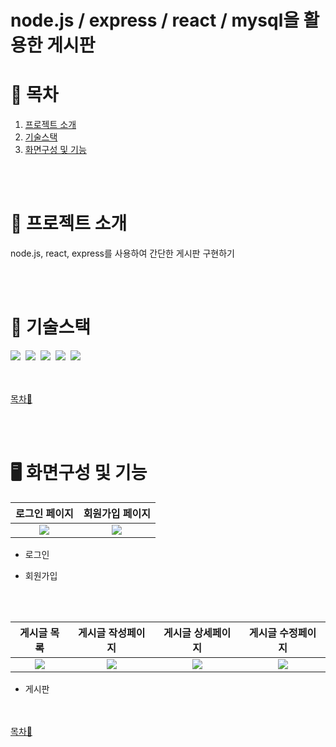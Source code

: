 # node.js / express / react / mysql을 활용한 게시판

# 📖 목차

1. [프로젝트 소개](#-프로젝트-소개)
2. [기술스택](#-기술스택)
3. [화면구성 및 기능](#%EF%B8%8F-화면구성-및-기능)
<!-- 
4. [트러블 슈팅](#-트러블-슈팅)
-->


<br><br>

# 📃 프로젝트 소개
node.js, react, express를 사용하여 간단한 게시판 구현하기


<br><br>

# 🚨 기술스택

<img src="https://img.shields.io/badge/Visual%20Studio%20Code-0078d7.svg?style=for-the-badge&logo=visual-studio-code&logoColor=white"/>&nbsp;
<img src="https://img.shields.io/badge/github-FC6D26?style=for-the-badge&logo=github&logoColor=white">&nbsp;
<img src="https://img.shields.io/badge/react-%2320232a.svg?style=for-the-badge&logo=react&logoColor=%2361DAFB">&nbsp;
<img src="https://img.shields.io/badge/node.js-6DA55F?style=for-the-badge&logo=node.js&logoColor=white">&nbsp;
<img src="https://img.shields.io/badge/mysql-4479A1.svg?style=for-the-badge&logo=mysql&logoColor=white">&nbsp;


<br><br>
[목차🔺](#-목차)


<br><br>
# 🖥️ 화면구성 및 기능
<table>
  <thead>
    <tr>
      <th style="text-align: center;">로그인 페이지</th>
      <th style="text-align: center;">회원가입 페이지</th>
    </tr>
  </thead>
  <tbody>
    <tr>
      <td align="center">
	      <img src="https://github.com/user-attachments/assets/283ac291-23cf-41f9-a850-d11a594faeec">
      </td>
      <td align="center">
	      <img src="https://github.com/user-attachments/assets/ba4c7e72-d65d-49e8-92cd-93e80978d229">
      </td>
    </tr>
  </tbody>
</table>

- 로그인


- 회원가입 
  
  </br></br>

<table>
  <thead>
    <tr>
      <th style="text-align: center;">게시글 목록</th>
      <th style="text-align: center;">게시글 작성페이지</th>
      <th style="text-align: center;">게시글 상세페이지</th>
      <th style="text-align: center;">게시글 수정페이지</th>
    </tr>
  </thead>
  <tbody>
    <tr>
        <td align="center">
	        <img src="https://github.com/user-attachments/assets/a9d984f5-de26-416b-890f-f7e6335f0e67">
        </td>
        <td align="center">
	        <img src="https://github.com/user-attachments/assets/4808c346-2734-4ebb-a410-7414588b484b">
        </td>
        <td align="center">
	        <img src="https://github.com/user-attachments/assets/624fa259-c001-46bc-9e13-20be4f14d736">
        </td>
        <td align="center">
	        <img src="https://github.com/user-attachments/assets/3ff6c4bf-39e6-49a3-974c-155512d31eab">
        </td>
    </tr>
  </tbody>
</table>

- 게시판 

 


<br><br>
[목차🔺](#-목차)

<!-- 
# ✅ 트러블 슈팅



</details>

<br><br>
[목차🔺](#-목차)

-->